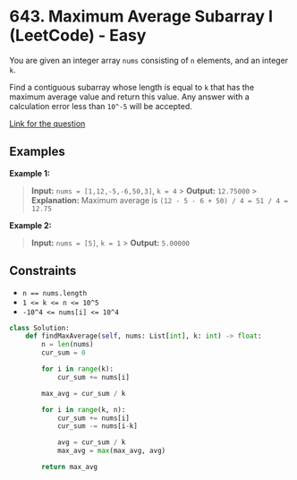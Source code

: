 # 643. Maximum Average Subarray I (LeetCode) - Easy

You are given an integer array `nums` consisting of `n` elements, and an integer `k`.

Find a contiguous subarray whose length is equal to `k` that has the maximum average value and return this value. Any answer with a calculation error less than `10^-5` will be accepted.

[Link for the question](https://leetcode.com/problems/maximum-average-subarray-i/)

## Examples

**Example 1:**

> **Input:** `nums = [1,12,-5,-6,50,3]`, `k = 4` > **Output:** `12.75000` > **Explanation:** Maximum average is `(12 - 5 - 6 + 50) / 4 = 51 / 4 = 12.75`

**Example 2:**

> **Input:** `nums = [5]`, `k = 1` > **Output:** `5.00000`

## Constraints

- `n == nums.length`
- `1 <= k <= n <= 10^5`
- `-10^4 <= nums[i] <= 10^4`

```python
class Solution:
    def findMaxAverage(self, nums: List[int], k: int) -> float:
        n = len(nums)
        cur_sum = 0

        for i in range(k):
            cur_sum += nums[i]

        max_avg = cur_sum / k

        for i in range(k, n):
            cur_sum += nums[i]
            cur_sum -= nums[i-k]

            avg = cur_sum / k
            max_avg = max(max_avg, avg)

        return max_avg
```
